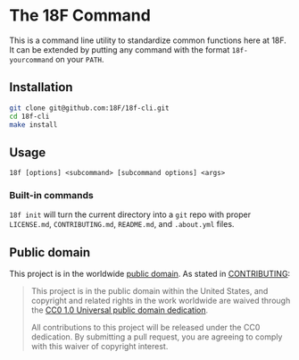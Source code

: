 # The 18F Command

This is a command line utility to standardize common functions here at 18F. It can be extended by putting any command with the format `18f-yourcommand` on your `PATH`.

## Installation

```bash
git clone git@github.com:18F/18f-cli.git
cd 18f-cli
make install
```

## Usage

```
18f [options] <subcommand> [subcommand options] <args>
```

### Built-in commands

`18f init` will turn the current directory into a `git` repo with proper `LICENSE.md`, `CONTRIBUTING.md`, `README.md`, and `.about.yml` files.

## Public domain

This project is in the worldwide [public domain](LICENSE.md). As stated in [CONTRIBUTING](CONTRIBUTING.md):

> This project is in the public domain within the United States, and copyright and related rights in the work worldwide are waived through the [CC0 1.0 Universal public domain dedication](https://creativecommons.org/publicdomain/zero/1.0/).
>
> All contributions to this project will be released under the CC0 dedication. By submitting a pull request, you are agreeing to comply with this waiver of copyright interest.
